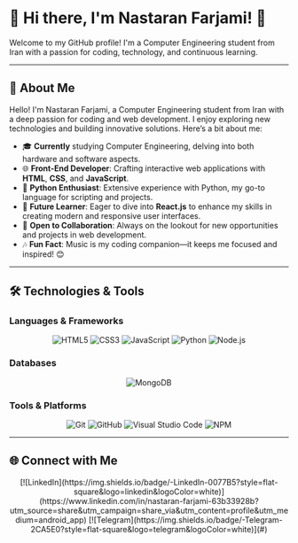 # 🌟 Hi there, I'm Nastaran Farjami! 👋

Welcome to my GitHub profile! I'm a Computer Engineering student from Iran with a passion for coding, technology, and continuous learning.

---

## 🚀 About Me

Hello! I'm Nastaran Farjami, a Computer Engineering student from Iran with a deep passion for coding and web development. I enjoy exploring new technologies and building innovative solutions. Here’s a bit about me:

- 🎓 **Currently** studying Computer Engineering, delving into both hardware and software aspects.
- 🌐 **Front-End Developer**: Crafting interactive web applications with **HTML**, **CSS**, and **JavaScript**.
- 🐍 **Python Enthusiast**: Extensive experience with Python, my go-to language for scripting and projects.
- 🚀 **Future Learner**: Eager to dive into **React.js** to enhance my skills in creating modern and responsive user interfaces.
- 🤝 **Open to Collaboration**: Always on the lookout for new opportunities and projects in web development.
- 🎶 **Fun Fact**: Music is my coding companion—it keeps me focused and inspired! 😊

---

## 🛠️ Technologies & Tools

### Languages & Frameworks
<p align="center">
  <img src="https://img.shields.io/badge/-HTML5-E34F26?style=flat-square&logo=html5&logoColor=white" alt="HTML5"/>
  <img src="https://img.shields.io/badge/-CSS3-1572B6?style=flat-square&logo=css3" alt="CSS3"/>
  <img src="https://img.shields.io/badge/-JavaScript-F7DF1E?style=flat-square&logo=javascript&logoColor=black" alt="JavaScript"/>
  <img src="https://img.shields.io/badge/-Python-3776AB?style=flat-square&logo=python&logoColor=white" alt="Python"/>
  <img src="https://img.shields.io/badge/-Node.js-339933?style=flat-square&logo=node.js&logoColor=white" alt="Node.js"/>
</p>

### Databases
<p align="center">
  <img src="https://img.shields.io/badge/-MongoDB-47A248?style=flat-square&logo=mongodb&logoColor=white" alt="MongoDB"/>
</p>

### Tools & Platforms
<p align="center">
  <img src="https://img.shields.io/badge/-Git-F05032?style=flat-square&logo=git&logoColor=white" alt="Git"/>
  <img src="https://img.shields.io/badge/-GitHub-181717?style=flat-square&logo=github" alt="GitHub"/>
  <img src="https://img.shields.io/badge/-VS%20Code-007ACC?style=flat-square&logo=visual-studio-code&logoColor=white" alt="Visual Studio Code"/>
  <img src="https://img.shields.io/badge/-NPM-CB3837?style=flat-square&logo=npm&logoColor=white" alt="NPM"/>
</p>

---

## 🌐 Connect with Me

<p align="center">
  [![LinkedIn](https://img.shields.io/badge/-LinkedIn-0077B5?style=flat-square&logo=linkedin&logoColor=white)](https://www.linkedin.com/in/nastaran-farjami-63b33928b?utm_source=share&utm_campaign=share_via&utm_content=profile&utm_medium=android_app)
  [![Telegram](https://img.shields.io/badge/-Telegram-2CA5E0?style=flat-square&logo=telegram&logoColor=white)](#)
</p>

